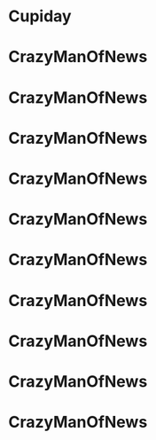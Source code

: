 # Cupiday
# CrazyManOfNews
# CrazyManOfNews
# CrazyManOfNews
# CrazyManOfNews
# CrazyManOfNews
# CrazyManOfNews
# CrazyManOfNews
# CrazyManOfNews
# CrazyManOfNews
# CrazyManOfNews
